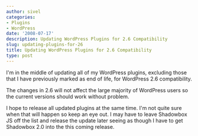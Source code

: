```yaml
---
author: sivel
categories:
- Plugins
- WordPress
date: '2008-07-17'
description: Updating WordPress Plugins for 2.6 Compatibility
slug: updating-plugins-for-26
title: Updating WordPress Plugins for 2.6 Compatibility
type: post
---
```


I'm in the middle of updating all of my WordPress plugins, excluding those that I have previously marked as end of life, for WordPress 2.6 compatibility.

The changes in 2.6 will not affect the large majority of WordPress users so the current versions should work without problem.

I hope to release all updated plugins at the same time. I'm not quite sure when that will happen so keep an eye out. I may have to leave Shadowbox JS off the list and release the update later seeing as though I have to get Shadowbox 2.0 into the this coming release.
